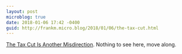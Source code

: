 ```yaml
---
layout: post
microblog: true
date: 2018-01-06 17:42 -0400
guid: http://frankm.micro.blog/2018/01/06/the-tax-cut.html
---
```

[The Tax Cut Is Another Misdirection](http://writing.frankmcpherson.org/2018/01/06/theTaxCutIsAnotherMisdirection.html). Nothing to see here, move along.

